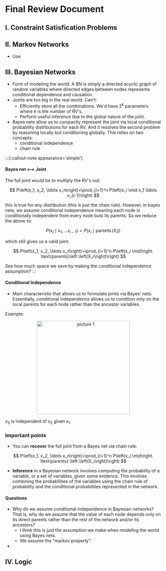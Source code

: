 # Final Review Document 

## I. Constraint Satisfication Problems 



## II. Markov Networks 

- Use

## III. Bayesian Networks 

- Form of modeling the world. A BN is simply a directed acyclic graph of random variables where directed edges between nodes represents conditional dependence and causation. 
- Joints are too big in the real world. Can't:
  - Efficiently store all the combinations. We'd have $2^k$ parameters where $k$ is the number of RV's. 
  - Perform useful inference due to the global nature of the joint. 
- Bayes nets allow us to compactly represent the joint via local conditional probability distributions for each RV. And it resolves the second problem by reasoning locally but conditioning globally. This relies on two concepts:
  - conditional independence 
  - chain rule 
  




 
:::{.callout-note appearance='simple'}

#### Bayes net <--> Joint 



The full joint would be to multiply the RV's out: 

$$
P\left(x_1, x_2, \ldots x_n\right)=\prod_{i=1}^n P\left(x_i \mid x_1 \ldots x_{i-1}\right)
$$

this is true for *any* distribution (this is just the chain rule). However, in bayes nets, we assume conditional independence meaning each node is conditionally independent from every node buts its parents. So we reduce the above to: 

$$
P\left(x_i \mid x_1, \ldots x_{i-1}\right)=P\left(x_i \mid \operatorname{parents}\left(X_i\right)\right)
$$


which still gives us a valid joint:


$$
P\left(x_1, x_2, \ldots x_n\right)=\prod_{i=1}^n P\left(x_i \mid\right. \text{parents}\left.\left(X_i\right)\right)
$$

See how much space we save by making the conditional independence assumption? 
:::






#### Conditional Independence 


- Main characteristic that allows us to formulate joints via Bayes' nets. Essentially, conditional independence allows us to condition only on the local parents for each node rather than the ancestor variables. 

Example: 

<p align='center'>
    <img alt="picture 1" src="https://cdn.jsdelivr.net/gh/minimatest/vscode-images@main/images/4f6aa56ddd11ad81b38ed4c9fda2a56b59619fa8117396ddddfc272fadb2aeb1.png" width="300" />  
</p>

$x_3$ is independent of $x_2$ given $x_1$. 




### Important points 

- You can **recover** the full joint from a Bayes net via chain rule: 

$$
P\left(x_1, x_2, \ldots x_n\right)=\prod_{i=1}^n P\left(x_i \mid\right. \text{parents} \left.\left(X_i\right)\right)
$$

- **Inference** in a Bayesian network involves computing the probability of a variable, or a set of variables, given some evidence. This involves combining the probabilities of the variables using the chain rule of probability and the conditional probabilities represented in the network. 




#### Questions 

- Why do we assume conditional independence in Bayesian networks? That is, why do we assume that the value of each node depends only on its direct parents rather than the rest of the network and/or its ancestors? 
  - I think this is just the assumption we make when modeling the world using Bayes nets. 
  - We assume the "markov property". 
- 



## IV. Logic 

